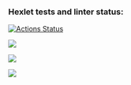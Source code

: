 ### Hexlet tests and linter status:
[![Actions Status](https://github.com/BuianovschiAlex/frontend-project-44/workflows/hexlet-check/badge.svg)](https://github.com/BuianovschiAlex/frontend-project-44/actions)

<a href="https://codeclimate.com/github/BuianovschiAlex/frontend-project-44/maintainability"><img src="https://api.codeclimate.com/v1/badges/046bb20fcc79b5d8c943/maintainability" /></a>

<a href="https://asciinema.org/a/527269" target="_blank"><img src="https://asciinema.org/a/527269.svg" /></a>

<a href="https://asciinema.org/a/529322" target="_blank"><img src="https://asciinema.org/a/529322.svg" /></a>
